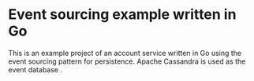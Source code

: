 # Event sourcing example written in Go

This is an example project of an account service written in Go using the event sourcing pattern for persistence.
Apache Cassandra is used as the event database .
